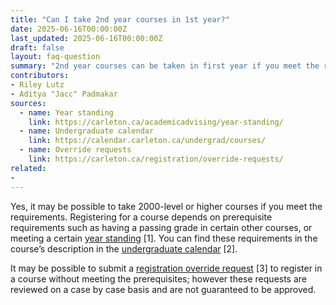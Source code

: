 ```yaml
---
title: "Can I take 2nd year courses in 1st year?"
date: 2025-06-16T00:00:00Z
last_updated: 2025-06-16T00:00:00Z
draft: false
layout: faq-question
summary: "2nd year courses can be taken in first year if you meet the requirements listed in the undergrad calendar or with a approved registration override request."
contributors: 
- Riley Lutz
- Aditya "Jacc" Padmakar
sources:
  - name: Year standing
    link: https://carleton.ca/academicadvising/year-standing/
  - name: Undergraduate calendar
    link: https://calendar.carleton.ca/undergrad/courses/
  - name: Override requests
    link: https://carleton.ca/registration/override-requests/
related:
- 
---
```


Yes, it may be possible to take 2000-level or higher courses if you meet the requirements. Registering for a course depends on prerequisite requirements such as having a passing grade in certain other courses, or meeting a certain [year standing](https://carleton.ca/academicadvising/year-standing/) [1]. You can find these requirements in the course’s description in the [undergraduate calendar](https://calendar.carleton.ca/undergrad/courses/) [2].

It may be possible to submit a [registration override request](https://carleton.ca/registration/override-requests/) [3] to register in a course without meeting the prerequisites; however these requests are reviewed on a case by case basis and are not guaranteed to be approved. 
